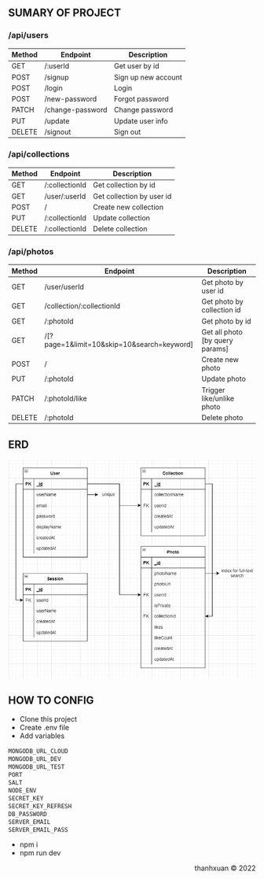 ## SUMARY OF PROJECT

### /api/users

| Method | Endpoint         | Description         |
|--------|------------------|---------------------|
| GET    | /:userId         | Get user by id      |
| POST   | /signup          | Sign up new account |
| POST   | /login           | Login               |
| POST   | /new-password    | Forgot password     |
| PATCH  | /change-password | Change password     |
| PUT    | /update          | Update user info    |
| DELETE | /signout         | Sign out            |

### /api/collections

| Method | Endpoint        | Description               |
|--------|-----------------|---------------------------|
| GET    | /:collectionId  | Get collection by id      |
| GET    | /user/:userId   | Get collection by user id |
| POST   | /               | Create new collection     |
| PUT    | /:collectionId  | Update collection         |
| DELETE | /:collectionId  | Delete collection         |


### /api/photos
| Method | Endpoint                                   | Description                      |
|--------|--------------------------------------------|----------------------------------|
| GET    | /user/userId                               | Get photo by user id             |
| GET    | /collection/:collectionId                  | Get photo by collection id       |
| GET    | /:photoId                                  | Get photo by id                  |
| GET    | /[?page=1&limit=10&skip=10&search=keyword] | Get all photo  [by query params] |
| POST   | /                                          | Create new photo                 |
| PUT    | /:photoId                                  | Update photo                     |
| PATCH  | /:photoId/like                             | Trigger like/unlike photo        |
| DELETE | /:photoId                                  | Delete photo                     |

## ERD

![erd](./ERD.png)

## HOW TO CONFIG
- Clone this project
- Create .env file
- Add variables
```
MONGODB_URL_CLOUD
MONGODB_URL_DEV
MONGODB_URL_TEST
PORT
SALT
NODE_ENV
SECRET_KEY
SECRET_KEY_REFRESH
DB_PASSWORD
SERVER_EMAIL
SERVER_EMAIL_PASS
```
- npm i
- npm run dev

<div style="text-align: right"> thanhxuan &copy; 2022 </div>
